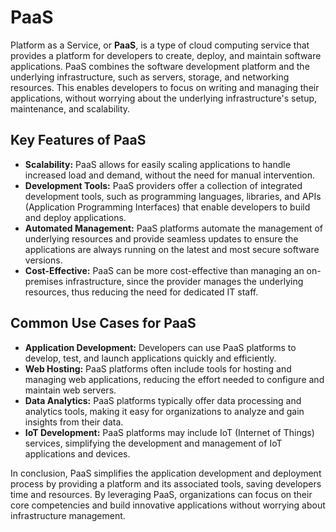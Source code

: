# PaaS

Platform as a Service, or **PaaS**, is a type of cloud computing service that provides a platform for developers to create, deploy, and maintain software applications. PaaS combines the software development platform and the underlying infrastructure, such as servers, storage, and networking resources. This enables developers to focus on writing and managing their applications, without worrying about the underlying infrastructure's setup, maintenance, and scalability.

## Key Features of PaaS

- **Scalability:** PaaS allows for easily scaling applications to handle increased load and demand, without the need for manual intervention.
- **Development Tools:** PaaS providers offer a collection of integrated development tools, such as programming languages, libraries, and APIs (Application Programming Interfaces) that enable developers to build and deploy applications.
- **Automated Management:** PaaS platforms automate the management of underlying resources and provide seamless updates to ensure the applications are always running on the latest and most secure software versions.
- **Cost-Effective:** PaaS can be more cost-effective than managing an on-premises infrastructure, since the provider manages the underlying resources, thus reducing the need for dedicated IT staff.

## Common Use Cases for PaaS

- **Application Development:** Developers can use PaaS platforms to develop, test, and launch applications quickly and efficiently.
- **Web Hosting:** PaaS platforms often include tools for hosting and managing web applications, reducing the effort needed to configure and maintain web servers.
- **Data Analytics:** PaaS platforms typically offer data processing and analytics tools, making it easy for organizations to analyze and gain insights from their data.
- **IoT Development:** PaaS platforms may include IoT (Internet of Things) services, simplifying the development and management of IoT applications and devices.

In conclusion, PaaS simplifies the application development and deployment process by providing a platform and its associated tools, saving developers time and resources. By leveraging PaaS, organizations can focus on their core competencies and build innovative applications without worrying about infrastructure management.
